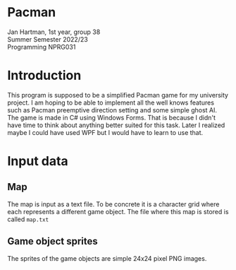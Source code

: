 # Pacman
Jan Hartman, 1st year, group 38\
Summer Semester 2022/23\
Programming NPRG031

# Introduction
This program is supposed to be a simplified Pacman game for my university project. I am hoping to be able to implement all the well knows features such as Pacman preemptive direction setting and some simple ghost AI. The game is made in C# using Windows Forms. That is because I didn't have time to think about anything better suited for this task. Later I realized maybe I could have used WPF but I would have to learn to use that.

# Input data

## Map
The map is input as a text file. To be concrete it is a character grid where each represents a different game object. The file where this map is stored is called `map.txt`

## Game object sprites
The sprites of the game objects are simple 24x24 pixel PNG images.

